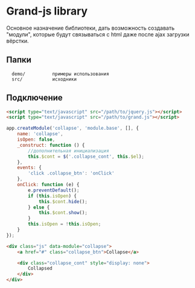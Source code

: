 Grand-js library
============================

Основное назначение библиотеки, дать возможность создавать "модули", которые будут связываться с html даже после ajax загрузки вёрстки.

Папки
-------------------

      demo/          примеры использования
      src/           исходники

Подключение
-------------------

```html
<script type="text/javascript" src="/path/to/jquery.js"></script>
<script type="text/javascript" src="/path/to/grand.js"></script>
```

```javascript
app.createModule('collapse', 'module.base', [], {
    name: 'collapse',
    isOpen: false,
    _construct: function () {
        //дополнительная инициализация
        this.$cont = $('.collapse_cont', this.$el);
    },
    events: {
        'click .collapse_btn': 'onClick'
    },
    onClick: function (e) {
        e.preventDefault();
        if (this.isOpen) {
            this.$cont.hide();
        } else {
            this.$cont.show();
        }
        this.isOpen = !this.isOpen;
    }
});
```

```html
<div class="js" data-module="collapse">
    <a href="#" class="collapse_btn">Collapse</a>

    <div class="collapse_cont" style="display: none">
        Collapsed
    </div>
</div>
```